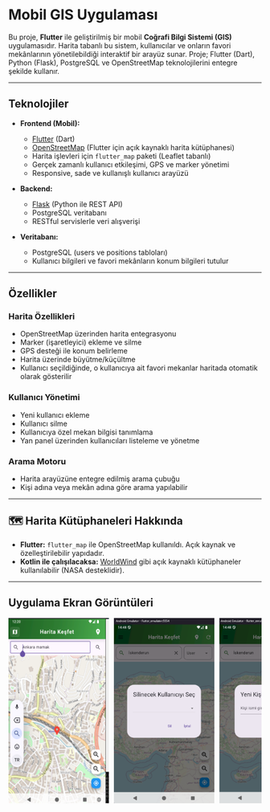 # Mobil GIS Uygulaması

Bu proje, **Flutter** ile geliştirilmiş bir mobil **Coğrafi Bilgi Sistemi (GIS)** uygulamasıdır. Harita tabanlı bu sistem, kullanıcılar ve onların favori mekânlarının yönetilebildiği interaktif bir arayüz sunar. Proje; Flutter (Dart), Python (Flask), PostgreSQL ve OpenStreetMap teknolojilerini entegre şekilde kullanır.

---

##  Teknolojiler

- **Frontend (Mobil):**
  - [Flutter](https://flutter.dev/) (Dart)
  - [OpenStreetMap](https://www.openstreetmap.org/) (Flutter için açık kaynaklı harita kütüphanesi)
  - Harita işlevleri için `flutter_map` paketi (Leaflet tabanlı)
  - Gerçek zamanlı kullanıcı etkileşimi, GPS ve marker yönetimi
  - Responsive, sade ve kullanışlı kullanıcı arayüzü

- **Backend:**
  - [Flask](https://flask.palletsprojects.com/) (Python ile REST API)
  - PostgreSQL veritabanı
  - RESTful servislerle veri alışverişi

- **Veritabanı:**
  - PostgreSQL (users ve positions tabloları)
  - Kullanıcı bilgileri ve favori mekânların konum bilgileri tutulur

---

##  Özellikler

###  Harita Özellikleri
- OpenStreetMap üzerinden harita entegrasyonu
- Marker (işaretleyici) ekleme ve silme
- GPS desteği ile konum belirleme
- Harita üzerinde büyütme/küçültme
- Kullanıcı seçildiğinde, o kullanıcıya ait favori mekanlar haritada otomatik olarak gösterilir

###  Kullanıcı Yönetimi
- Yeni kullanıcı ekleme
- Kullanıcı silme
- Kullanıcıya özel mekan bilgisi tanımlama
- Yan panel üzerinden kullanıcıları listeleme ve yönetme

###  Arama Motoru
- Harita arayüzüne entegre edilmiş arama çubuğu
- Kişi adına veya mekân adına göre arama yapılabilir

---


## 🗺 Harita Kütüphaneleri Hakkında

- **Flutter:** `flutter_map` ile OpenStreetMap kullanıldı. Açık kaynak ve özelleştirilebilir yapıdadır.
- **Kotlin ile çalışılacaksa:** [WorldWind](https://github.com/NASAWorldWind/WorldWindAndroid) gibi açık kaynaklı kütüphaneler kullanılabilir (NASA desteklidir).


---


##  Uygulama Ekran Görüntüleri

<div style="display: flex; overflow-x: auto;">
  <img src="assets/image/image1.png" width="200" style="margin-right: 10px;" />
  <img src="assets/image/image2.png" width="200" style="margin-right: 10px;" />
  <img src="assets/image/image3.png" width="200" style="margin-right: 10px;" />
  <img src="assets/image/image4.png" width="200" style="margin-right: 10px;" />
  <img src="assets/image/image5.png" width="200" style="margin-right: 10px;" />
  <img src="assets/image/image6.png" width="200" />
</div>



